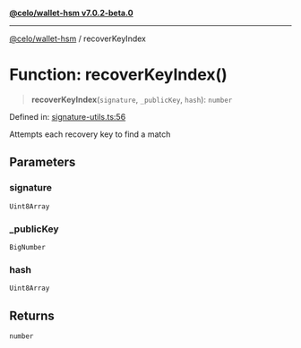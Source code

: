 [**@celo/wallet-hsm v7.0.2-beta.0**](../README.md)

***

[@celo/wallet-hsm](../README.md) / recoverKeyIndex

# Function: recoverKeyIndex()

> **recoverKeyIndex**(`signature`, `_publicKey`, `hash`): `number`

Defined in: [signature-utils.ts:56](https://github.com/celo-org/developer-tooling/blob/master/packages/sdk/wallets/wallet-hsm/src/signature-utils.ts#L56)

Attempts each recovery key to find a match

## Parameters

### signature

`Uint8Array`

### \_publicKey

`BigNumber`

### hash

`Uint8Array`

## Returns

`number`
